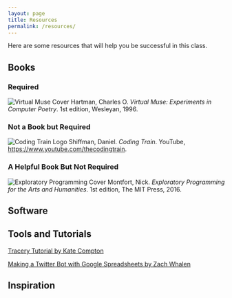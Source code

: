 ```yaml
---
layout: page
title: Resources
permalink: /resources/
---
```


Here are some resources that will help you be successful in this class.

## Books

### Required

<img class="rt" src="{{ site.baseurl }}/images/virtualmuse.jpg" alt="Virtual Muse Cover" /> Hartman, Charles O. _Virtual Muse: Experiments in Computer Poetry_. 1st edition, Wesleyan, 1996.

### Not a Book but Required

<img class="rt" src="{{ site.baseurl }}/images/coding-train.jpg" alt="Coding Train Logo" /> Shiffman, Daniel. _Coding Train_. YouTube, <a href="https://www.youtube.com/thecodingtrain">https://www.youtube.com/thecodingtrain</a>.



### A Helpful Book But Not Required

<img class="rt" src="{{ site.baseurl }}/images/ep.jpg" alt="Exploratory Programming Cover" /> Montfort, Nick. _Exploratory Programming for the Arts and Humanities_. 1st edition, The MIT Press, 2016.

## Software




## Tools and Tutorials

<a href="http://www.crystalcodepalace.com/traceryTut.html">Tracery Tutorial by Kate Compton</a>

<a href="https://zachwhalen.github.io/ssbot/">Making a Twitter Bot with Google Spreadsheets by Zach Whalen</a>



## Inspiration





